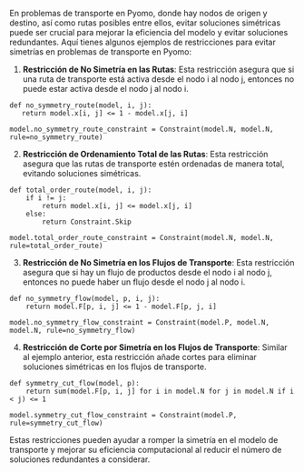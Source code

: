 
En problemas de transporte en Pyomo, donde hay nodos de origen y destino, así como rutas posibles entre ellos,
evitar soluciones simétricas puede ser crucial para mejorar la eficiencia del modelo y evitar soluciones redundantes.
 Aquí tienes algunos ejemplos de restricciones para evitar simetrías en problemas de transporte en Pyomo:


1. **Restricción de No Simetría en las Rutas**:
   Esta restricción asegura que si una ruta de transporte está activa desde el nodo i al nodo j, entonces no puede estar activa desde el nodo j al nodo i.

```
def no_symmetry_route(model, i, j):
   return model.x[i, j] <= 1 - model.x[j, i]

model.no_symmetry_route_constraint = Constraint(model.N, model.N, rule=no_symmetry_route)
```

2. **Restricción de Ordenamiento Total de las Rutas**:
   Esta restricción asegura que las rutas de transporte estén ordenadas de manera total, evitando soluciones simétricas.

```
def total_order_route(model, i, j):
    if i != j:
        return model.x[i, j] <= model.x[j, i]
    else:
        return Constraint.Skip

model.total_order_route_constraint = Constraint(model.N, model.N, rule=total_order_route)
```

3. **Restricción de No Simetría en los Flujos de Transporte**:
   Esta restricción asegura que si hay un flujo de productos desde el nodo i al nodo j, entonces no puede haber un flujo desde el nodo j al nodo i.

```
def no_symmetry_flow(model, p, i, j):
    return model.F[p, i, j] <= 1 - model.F[p, j, i]

model.no_symmetry_flow_constraint = Constraint(model.P, model.N, model.N, rule=no_symmetry_flow)
```

4. **Restricción de Corte por Simetría en los Flujos de Transporte**:
   Similar al ejemplo anterior, esta restricción añade cortes para eliminar soluciones simétricas en los flujos de transporte.

```
def symmetry_cut_flow(model, p):
    return sum(model.F[p, i, j] for i in model.N for j in model.N if i < j) <= 1

model.symmetry_cut_flow_constraint = Constraint(model.P, rule=symmetry_cut_flow)
```

Estas restricciones pueden ayudar a romper la simetría en el modelo de transporte y mejorar su 
eficiencia computacional al reducir el número de soluciones redundantes a considerar.
